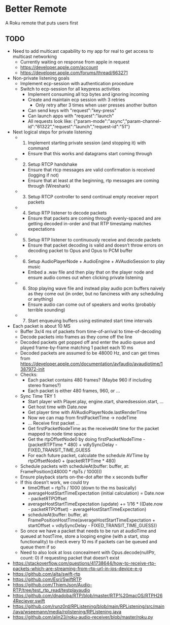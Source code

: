 # Better Remote

A Roku remote that puts users first

## TODO

- Need to add multicast capability to my app for real to get access to multicast networking
    - Currently waiting on response from apple in request
    - https://developer.apple.com/account 
    - https://developer.apple.com/forums/thread/663271 
- Non-private listening goals
    - Implement ecp-session with authentication procedure
    - Switch to ecp-session for all keypress activities
        - Implement consuming all tcp bytes and ignoring incoming
        - Create and maintain ecp session with 3 retries
            - Only retry after 3 times when user presses another button
        - Can send keys with "request":"key-press"
        - Can launch apps with "request":"launch"
        - All requests look like: {"param-mode":"async","param-channel-id":"61322","request":"launch","request-id":"51"}
- Next logical steps for private listening
    - 1. Implement starting private session (and stopping it) with command
        - Ensure that this works and datagrams start coming through
    - 2. Setup RTCP handshake
        - Ensure that rtcp messages are valid confirmation is received (logging if not)
        - Ensure that at least at the beginning, rtp messages are coming through (Wireshark)
    - 3. Setup RTCP controller to send continual empty receiver report packets
    - 4. Setup  RTP listener to decode packets
        - Ensure that packets are coming through evenly-spaced and are getting decoded in-order and that RTP timestamp matches expectations
    - 5. Setup RTP listener to continuously receive and decode packets
        - Ensure that packet decoding is valid and doesn’t throw errors on decoding packet to Opus and Opus to PCM buffer
    - 6. Setup AudioPlayerNode + AudioEngine + AVAudioSession to play music
        - Embed a .wav file and then play that on the player node and ensure audio comes out when clicking private listening 
    - 6. Stop playing wave file and instead play audio pcm buffers naively as they come out (in order, but no fanciness with any scheduling or anything)
        - Ensure audio can come out of speakers and works (probably terrible sounding)
    - 7. Start enqueuing buffers using estimated start time intervals
- Each packet is about 10 MS
    - Buffer 3x/4 ms of packets from time-of-arrival to time-of-decoding
    - Decode packets into frames as they come off the line
    - Decoded packets get popped off and enter the audio queue and played frame-by-frame matching 1 packet each 10  ms
    - Decoded packets are assumed to be 48000 Hz, and can get times from https://developer.apple.com/documentation/avfaudio/avaudiotime/1387972-init 
    - Checks:
        - Each packet contains 480 frames? (Maybe 960 if including stereo frames?)
        - Each packet is either 480 frames, 960, or …
    - Sync Time TRY 1
        - Start player with Player.play, engine.start, sharedsession.start, …
        - Get host time with Date.now
        - Get player time with AVAudioPlayerNode.lastRenderTime
        - Now we can map from firstPacketTime -> nodeTime
        - … Receive first packet …
        - Get firstPacketNodeTime as the receivedAt time for the packet mapped to node time space
        - Get the rtpOffsetNode0 by doing firstPacketNodeTime - (packetRTPTime * 480) + vdlySyncDelay - FIXED_TRANSIT_TIME_GUESS
        - For each future packet, calculate the schedule AVTime by rtpOffsetNode0  + (packetRTPTime * 480)
    - Schedule packets with scheduleAt(buffer: buffer, at: FramePosition((48000 * rtpTs / 1000)))
    - Ensure playback starts on-the-dot after the x seconds buffer
    - If this doesn’t work, we could try 
        - timeOffset = rtpTs / 1000 (down to the ms basically)
        - averageHostStartTimeExpectation (initial calculation) = Date.now - packetRTPOffset
        - averageHostStartTimeExpectation (update) += 1/16 * ((Date.now - packetRTPOffset) - averageHostStartTimeExpectation)
        - scheduleAt(buffer: buffer, at: FramePositionHostTime(averageHostStartTimeExpectation + startOffset + vdlySyncDelay - FIXED_TRANSIT_TIME_GUESS))
    - So once we have a packet that needs to be run at audioTime and queued at hostTime, store a looping engine (with a start, stop functionality) to check every 10 ms if packets can be queued and queue them if so
    - Need to also look at loss concealment with Opus.decode(nullPtr, count: 0) if requesting packet that doesn’t exist
- https://stackoverflow.com/questions/41738644/how-to-receive-rtp-packets-which-are-streaming-from-rtp-url-in-ios-device-e-g
- https://github.com/alta/swift-rtp
- https://github.com/Esri/SwiftRTP
- https://github.com/ThiemJson/Audio-RTP/tree/test_rtp_read/testplayaudio
- https://github.com/dnadoba/RTP/blob/master/RTP%20macOS/RTPH264Reciever.swift
- https://github.com/runz0rd/RPListening/blob/main/RPListening/src/main/java/wseemann/media/rplistening/RPListening.java
- https://github.com/alin23/roku-audio-receiver/blob/master/roku.py


